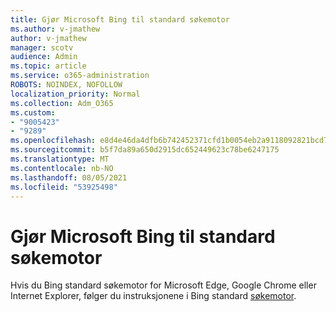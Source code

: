 ```yaml
---
title: Gjør Microsoft Bing til standard søkemotor
ms.author: v-jmathew
author: v-jmathew
manager: scotv
audience: Admin
ms.topic: article
ms.service: o365-administration
ROBOTS: NOINDEX, NOFOLLOW
localization_priority: Normal
ms.collection: Adm_O365
ms.custom:
- "9005423"
- "9289"
ms.openlocfilehash: e8d4e46da4dfb6b742452371cfd1b0054eb2a9118092821bcd7b66ef4121d02f
ms.sourcegitcommit: b5f7da89a650d2915dc652449623c78be6247175
ms.translationtype: MT
ms.contentlocale: nb-NO
ms.lasthandoff: 08/05/2021
ms.locfileid: "53925498"
---
```

# <a name="make-microsoft-bing-your-default-search-engine"></a>Gjør Microsoft Bing til standard søkemotor

Hvis du Bing standard søkemotor for Microsoft Edge, Google Chrome eller Internet Explorer, følger du instruksjonene i Bing standard [søkemotor](https://go.microsoft.com/fwlink/?linkid=2148834).
